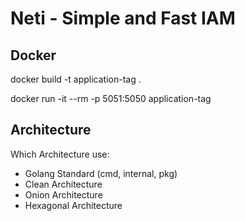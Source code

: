 # Neti - Simple and Fast IAM

## Docker 

docker build -t application-tag .

docker run -it --rm -p 5051:5050 application-tag

## Architecture

Which Architecture use: 
* Golang Standard (cmd, internal, pkg)
* Clean Architecture 
* Onion Architecture
* Hexagonal Architecture
